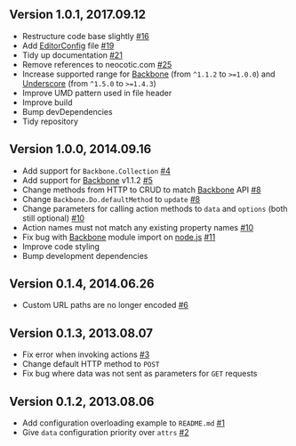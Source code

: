 ## Version 1.0.1, 2017.09.12

* Restructure code base slightly [#16](https://github.com/neocotic/Backbone.Do/issues/16)
* Add [EditorConfig](http://editorconfig.org) file [#19](https://github.com/neocotic/Backbone.Do/issues/19)
* Tidy up documentation [#21](https://github.com/neocotic/Backbone.Do/issues/21)
* Remove references to neocotic.com [#25](https://github.com/neocotic/Backbone.Do/issues/25)
* Increase supported range for [Backbone](http://backbonejs.org) (from `^1.1.2` to `>=1.0.0`) and [Underscore](http://underscorejs.org) (from `^1.5.0` to `>=1.4.3`)
* Improve UMD pattern used in file header
* Improve build
* Bump devDependencies
* Tidy repository

## Version 1.0.0, 2014.09.16

* Add support for `Backbone.Collection` [#4](https://github.com/neocotic/Backbone.Do/issues/4)
* Add support for [Backbone](http://backbonejs.org) v1.1.2 [#5](https://github.com/neocotic/Backbone.Do/issues/5)
* Change methods from HTTP to CRUD to match [Backbone](http://backbonejs.org) API [#8](https://github.com/neocotic/Backbone.Do/issues/8)
* Change `Backbone.Do.defaultMethod` to `update` [#8](https://github.com/neocotic/Backbone.Do/issues/8)
* Change parameters for calling action methods to `data` and `options` (both still optional) [#10](https://github.com/neocotic/Backbone.Do/issues/10)
* Action names must not match any existing property names [#10](https://github.com/neocotic/Backbone.Do/issues/10)
* Fix bug with [Backbone](http://backbonejs.org) module import on [node.js](http://nodejs.org) [#11](https://github.com/neocotic/Backbone.Do/issues/11)
* Improve code styling
* Bump development dependencies

## Version 0.1.4, 2014.06.26

* Custom URL paths are no longer encoded [#6](https://github.com/neocotic/Backbone.Do/issues/6)

## Version 0.1.3, 2013.08.07

* Fix error when invoking actions [#3](https://github.com/neocotic/Backbone.Do/issues/3)
* Change default HTTP method to `POST`
* Fix bug where data was not sent as parameters for `GET` requests

## Version 0.1.2, 2013.08.06

* Add configuration overloading example to `README.md` [#1](https://github.com/neocotic/Backbone.Do/issues/1)
* Give `data` configuration priority over `attrs` [#2](https://github.com/neocotic/Backbone.Do/issues/2)

